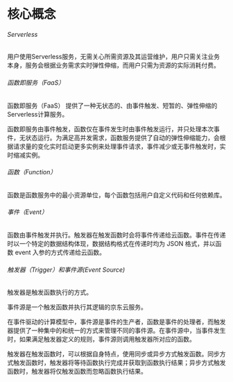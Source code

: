 # 核心概念 

###### Serverless

用户使用Serverless服务，无需关心所需资源及其运营维护，用户只需关注业务本身，服务会根据业务需求实时弹性伸缩，而用户只需为资源的实际消耗付费。

 

###### 函数即服务（FaaS）

函数即服务（FaaS） 提供了一种无状态的、由事件触发、短暂的、弹性伸缩的Serverless计算服务。

函数即服务由事件触发，函数仅在事件发生时由事件触发运行，并只处理本次事件，无状态运行。为满足高并发需求，函数服务提供了自动的弹性伸缩能力，会根据请求量的变化实时启动更多实例来处理事件请求，事件减少或无事件触发时，实时缩减实例。

 

###### 函数（Function）

函数是函数服务中的最小资源单位，每个函数包括用户自定义代码和任何依赖库。

 

###### 事件（Event）

函数由事件触发并执行。触发器在触发函数时会将事件传递给云函数。事件在传递时以一个特定的数据结构体现，数据结构格式在传递时均为 JSON 格式，并以函数 event 入参的方式传递给云函数。

 

###### 触发器（Trigger）和事件源(Event Source)

触发器是触发函数执行的方式。

事件源是一个触发函数并执行其逻辑的京东云服务。

在事件驱动的计算模型中，事件源是事件的生产者，函数是事件的处理者，而触发器提供了一种集中的和统一的方式来管理不同的事件源。在事件源中，当事件发生时，如果满足触发器定义的规则，事件源则调用触发器所对应的函数。

触发器在触发函数时，可以根据自身特点，使用同步或异步方式触发函数。同步方式触发函数时，触发器将等待函数执行完成并获取到函数执行结果；异步方式触发函数时，触发器将仅触发函数而忽略函数执行结果。
